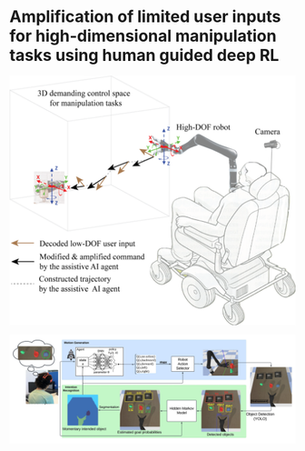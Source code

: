 # Amplification of limited user inputs for high-dimensional manipulation tasks using human guided deep RL

![Conceptual Design](figs/Conceptual_Design.png)

![Model Overview](figs/diagram.jpeg)

